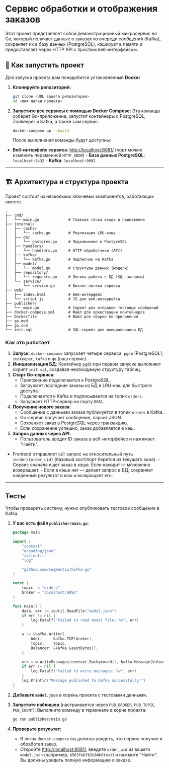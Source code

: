 # Сервис обработки и отображения заказов

Этот проект представляет собой демонстрационный микросервис на Go, который получает данные о заказах из очереди сообщений (Kafka), сохраняет их в базу данных (PostgreSQL), кэширует в памяти и предоставляет через HTTP API с простым веб-интерфейсом.

## 🚀 Как запустить проект

Для запуска проекта вам понадобится установленный **Docker**

1.  **Клонируйте репозиторий:**
    ```bash
    git clone <URL вашего репозитория>
    cd <имя папки проекта>
    ```

2.  **Запустите все сервисы с помощью Docker Compose:**
    Эта команда соберет Go-приложение, запустит контейнеры с PostgreSQL, Zookeeper и Kafka, а также сам сервис.

    ```bash
    docker-compose up --build
    ```

    После выполнения команды будут доступны:
  -   **Веб-интерфейс сервиса**: [http://localhost:8081/](http://localhost:8081/) (порт можно изменить переменной `HTTP_ADDR`)
    -   **База данных PostgreSQL**: `localhost:5432`
    -   **Kafka**: `localhost:9092`

---

## 🏗️ Архитектура и структура проекта

Проект состоит из нескольких ключевых компонентов, работающих вместе.

```
.
├── cmd/
│   └── main.go             # Главная точка входа в приложение
├── internal/
│   ├── cache/
│   │   └── cache.go        # Реализация LRU-кэша
│   ├── db/
│   │   └── postgres.go     # Подключение к PostgreSQL
│   ├── handlers/
│   │   └── handlers.go     # HTTP-обработчики (API)
│   ├── kafka/
│   │   └── kafka.go        # Подписчик на Kafka
│   ├── model/
│   │   └── model.go        # Структуры данных (модели)
│   ├── repository/
│   │   └── requests.go     # Логика работы с БД (SQL-запросы)
│   └── service/
│       └── service.go      # Бизнес-логика сервиса
├── web/
│   ├── index.html          # Веб-интерфейс
│   └── script.js           # JS для веб-интерфейса
├── publisher/
│   └── main.go             # Скрипт для отправки тестовых сообщений
├── docker-compose.yml      # Файл для оркестрации контейнеров
├── Dockerfile              # Файл для сборки Go-приложения
├── go.mod
├── go.sum
└── init.sql                # SQL-скрипт для инициализации БД
```

### Как это работает

1.  **Запуск**: `docker-compose` запускает четыре сервиса: `pgdb` (PostgreSQL), `zookeeper`, `kafka` и `go` (наш сервис).
2.  **Инициализация БД**: Контейнер `pgdb` при первом запуске выполняет скрипт `init.sql`, создавая необходимую структуру таблиц.
3.  **Старт Go-сервиса**:
    -   Приложение подключается к PostgreSQL.
    -   Загружает последние заказы из БД в LRU-кэш для быстрого доступа.
    -   Подключается к Kafka и подписывается на топик `orders`.
    -   Запускает HTTP-сервер на порту `8081`.
4.  **Получение нового заказа**:
    -   Сообщение с данными заказа публикуется в топик `orders` в Kafka.
    -   Go-сервис получает сообщение, парсит JSON.
    -   Сохраняет заказ в PostgreSQL через транзакцию.
    -   Если сохранение успешно, заказ добавляется в кэш.
5.  **Запрос данных через API**:
    -   Пользователь вводит ID заказа в веб-интерфейсе и нажимает "Найти".
  -   Frontend отправляет `GET` запрос на относительный путь `/order/{order_uid}` (базовый хост/порт берется из текущего окна).
    -   Сервис сначала ищет заказ в кэше. Если находит — мгновенно возвращает.
    -   Если в кэше нет — делает запрос в БД, сохраняет найденный результат в кэш и возвращает его.

---
## Тесты

Чтобы проверить систему, нужно опубликовать тестовое сообщение в Kafka.

1.  **У вас есть файл `publisher/main.go`**:

    ```go
    package main

    import (
    	"context"
    	"encoding/json"
    	"io/ioutil"
    	"log"

    	"github.com/segmentio/kafka-go"
    )
    
    const (
        topic  = "orders"
        broker = "localhost:9092"
    )

    func main() {
    	data, err := ioutil.ReadFile("model.json")
    	if err != nil {
    		log.Fatalf("Failed to read model file: %v", err)
    	}

    	w := &kafka.Writer{
    		Addr:     kafka.TCP(broker),
    		Topic:    topic,
    		Balancer: &kafka.LeastBytes{},
    	}

    	err = w.WriteMessages(context.Background(), kafka.Message{Value: data})
    	if err != nil {
    		log.Fatalf("failed to write messages: %v", err)
    	}
        log.Println("Message published to Kafka successfully!")
    }
    ```

2.  **Добавьте `model.json`** в корень проекта с тестовыми данными.

3.  **Запустите паблишер** (настраивается через `PUB_BROKER`, `PUB_TOPIC`, `PUB_COUNT`):
    Выполните команду в терминале в корне проекта:
    ```bash
    go run publisher/main.go
    ```

4.  **Проверьте результат**:
    -   В логах `docker-compose` вы должны увидеть, что сервис получил и обработал заказ.
    -   Откройте [http://localhost:8081/](http://localhost:8081/), введите `order_uid` из вашего `model.json` (например, `b563feb7b2b84b6test`) и нажмите "Найти". Вы должны увидеть полную информацию о заказе.
